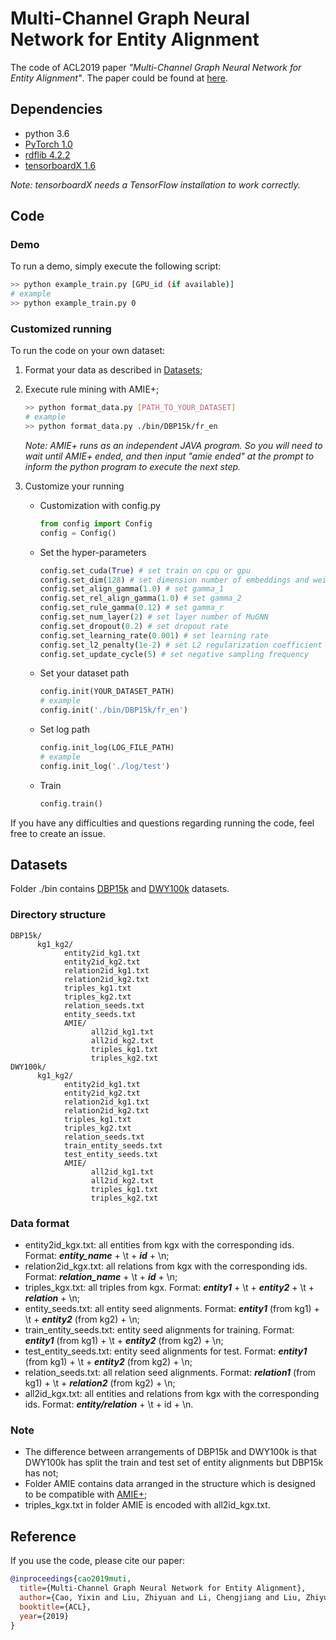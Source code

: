 # Multi-Channel Graph Neural Network for Entity Alignment

The code of ACL2019 paper *"Multi-Channel Graph Neural Network for Entity Alignment"*. The paper could be found at [here](https://www.aclweb.org/anthology/P19-1140).

## Dependencies

* python 3.6
* [PyTorch 1.0](https://pytorch.org/get-started/locally/)
* [rdflib 4.2.2](https://pypi.org/project/rdflib/)
* [tensorboardX 1.6](https://pypi.org/project/tensorboardX/)

*Note: tensorboardX needs a TensorFlow installation to work correctly.*

## Code

### Demo

To run a demo, simply execute the following script:

```bash
>> python example_train.py [GPU_id (if available)]
# example
>> python example_train.py 0
```

### Customized running

To run the code on your own dataset:

1. Format your data as described in [Datasets](#Datasets);
2. Execute rule mining with AMIE+;

      ```bash
      >> python format_data.py [PATH_TO_YOUR_DATASET]
      # example
      >> python format_data.py ./bin/DBP15k/fr_en
      ```

      *Note: AMIE+ runs as an independent JAVA program. So you will need to wait until AMIE+ ended, and then input "amie ended" at the prompt to inform the python program to execute the next step.*

3. Customize your running

   * Customization with config.py

      ```python
      from config import Config
      config = Config()
      ```

   * Set the hyper-parameters

      ```python
      config.set_cuda(True) # set train on cpu or gpu
      config.set_dim(128) # set dimension number of embeddings and weight matrices
      config.set_align_gamma(1.0) # set gamma_1
      config.set_rel_align_gamma(1.0) # set gamma_2
      config.set_rule_gamma(0.12) # set gamma_r
      config.set_num_layer(2) # set layer number of MuGNN
      config.set_dropout(0.2) # set dropout rate
      config.set_learning_rate(0.001) # set learning rate
      config.set_l2_penalty(1e-2) # set L2 regularization coefficient
      config.set_update_cycle(5) # set negative sampling frequency
      ```

   * Set your dataset path

      ```python
      config.init(YOUR_DATASET_PATH)
      # example
      config.init('./bin/DBP15k/fr_en')
      ```

   * Set log path

      ```python
      config.init_log(LOG_FILE_PATH)
      # example
      config.init_log('./log/test')
      ```

   * Train

      ```python
      config.train()
      ```

If you have any difficulties and questions regarding running the code, feel free to create an issue.

## Datasets

Folder ./bin contains [DBP15k](https://github.com/nju-websoft/JAPE) and [DWY100k](https://github.com/nju-websoft/BootEA) datasets.

### Directory structure

```directory
DBP15k/
      kg1_kg2/
            entity2id_kg1.txt
            entity2id_kg2.txt
            relation2id_kg1.txt
            relation2id_kg2.txt
            triples_kg1.txt
            triples_kg2.txt
            relation_seeds.txt
            entity_seeds.txt
            AMIE/
                  all2id_kg1.txt
                  all2id_kg2.txt
                  triples_kg1.txt
                  triples_kg2.txt
DWY100k/
      kg1_kg2/
            entity2id_kg1.txt
            entity2id_kg2.txt
            relation2id_kg1.txt
            relation2id_kg2.txt
            triples_kg1.txt
            triples_kg2.txt
            relation_seeds.txt
            train_entity_seeds.txt
            test_entity_seeds.txt
            AMIE/
                  all2id_kg1.txt
                  all2id_kg2.txt
                  triples_kg1.txt
                  triples_kg2.txt
```

### Data format

* entity2id_kgx.txt: all entities from kgx with the corresponding ids. Format: ***entity_name*** + \t + ***id*** + \n;
* relation2id_kgx.txt: all relations from kgx with the corresponding ids. Format: ***relation_name*** + \t + ***id*** + \n;
* triples_kgx.txt: all triples from kgx. Format: ***entity1*** + \t + ***entity2*** + \t + ***relation*** + \n;
* entity_seeds.txt: all entity seed alignments. Format: ***entity1*** (from kg1) + \t + ***entity2*** (from kg2) + \n;
* train_entity_seeds.txt: entity seed alignments for training. Format: ***entity1*** (from kg1) + \t + ***entity2*** (from kg2) + \n;
* test_entity_seeds.txt: entity seed alignments for test. Format: ***entity1*** (from kg1) + \t + ***entity2*** (from kg2) + \n;
* relation_seeds.txt: all relation seed alignments. Format: ***relation1*** (from kg1) + \t + ***relation2*** (from kg2) + \n;
* all2id_kgx.txt: all entities and relations from kgx with the corresponding ids. Format: ***entity/relation*** + \t + id + \n.

### Note

* The difference between arrangements of DBP15k and DWY100k is that DWY100k has split the train and test set of entity alignments but DBP15k has not;
* Folder AMIE contains data arranged in the structure which is designed to be compatible with [AMIE+](https://www.mpi-inf.mpg.de/departments/databases-and-information-systems/research/yago-naga/amie/);
* triples_kgx.txt in folder AMIE is encoded with all2id_kgx.txt.

## Reference

If you use the code, please cite our paper:

```bib
@inproceedings{cao2019muti,
  title={Multi-Channel Graph Neural Network for Entity Alignment},
  author={Cao, Yixin and Liu, Zhiyuan and Li, Chengjiang and Liu, Zhiyuan and Li, Juanzi and Chua, Tat-Seng},
  booktitle={ACL},
  year={2019}
}
```
